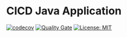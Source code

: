# CICD Java Application

[![codecov](https://codecov.io/gh/sgaraba/cicd-java-app/branch/master/graph/badge.svg)](https://codecov.io/gh/sgaraba/cicd-java-app)
[![Quality Gate](https://sonarcloud.io/api/project_badges/measure?project=com.cicd:cicd-java-app&metric=alert_status)](https://sonarcloud.io/dashboard?id=sgaraba_cicd-java-app)
[![License: MIT](https://img.shields.io/badge/License-MIT-yellow.svg)](https://opensource.org/licenses/MIT)